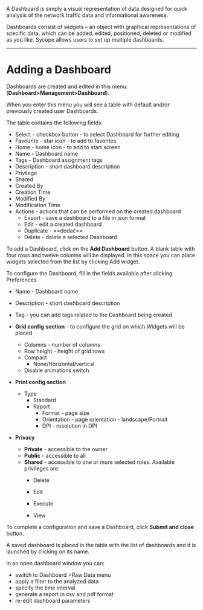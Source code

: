 A Dashboard is simply a visual representation of data designed for quick analysis of the network traffic data and informational awareness.

Dashboards consist of widgets – an object with graphical representations of specific data, which can be added, edited, positioned, deleted or modified as you like. Sycope allows users to set up multiple dashboards.



---

# Adding  a Dashboard



Dashboards are created and edited in this menu: (**Dashboard>Management>Dashboard**).



When you enter this menu you will see a table with default and/or previously created user Dashboards.

The table contains the following fields:

- Select - checkbox button - to select Dashboard for further editing 
- Favourite - star icon -  to add to favorites
- Home - home icon - to add to start screen
- Name - Dashboard name
- Tags - Dashboard assignment tags
- Description - short dashboard description
- Privilege 
- Shared
- Created By
- Creation Time
- Modified By
- Modification Time
- Actions - actions that can be performed on the created dashboard
  - Export - save a dashboard to a file in json format
  - Edit - edit a created dashboard
  - Duplicate - ==dodać==
  - Delete - delete a selected Dashboard





To add  a Dashboard, click on the **Add Dashboard** button. A blank table with four rows and twelve columns will be displayed. In this space you can place widgets selected from the list by clicking Add widget.



To configure the Dashboard, fill in the fields available after clicking  Preferences.

- Name - Dashboard name
- Description - short dashboard description
- Tag - you can add tags related to the Dashboard being created

- **Grid config** **section** - to configure the grid on which Widgets will be placed
  - Columns - number of columns
  - Row height - height of grid rows
  - Compact
    - None/Horizontal/vertical
  - Disable animations switch
- **Print config section** 
  - Type
    - Standard 
    - Raport
      - Format  - page size
      - Orientation - page orientation - landscape/Portrait
      - DPI - resolution in DPI
- **Privacy**
  - **Private** - accessible to the owner
  - **Public** - accessible to all
  - **Shared** - accessible to one or more selected roles. Available privileges are:
    - Delete

    - Edit
    - Execute

    - View




To complete a configuration and save a Dashboard, click **Submit and close** button.

A saved dashboard is placed in the table with the list of dashboards and it is launched by clicking on its name.

 



In an open dashboard window you can:

- switch to Dashboard >Raw Data menu 
- apply a filter to the analyzed data
- specify the time interval
- generate a report in csv and pdf format
- re-edit dashboard parameters
